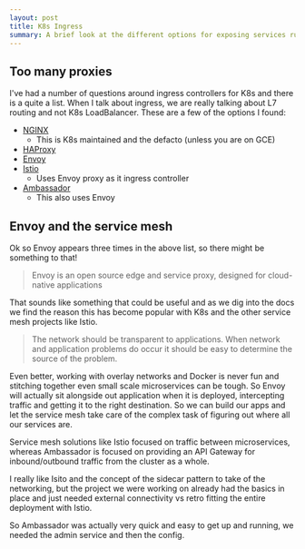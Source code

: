 ```yaml
---
layout: post
title: K8s Ingress
summary: A brief look at the different options for exposing services running on Kubernetes using ingress controllers
---
```


## Too many proxies

I've had a number of questions around ingress controllers for K8s and there is a quite a list. When I talk about ingress, we are really talking about L7 routing and not K8s LoadBalancer. These are a few of the options I found:

* [NGINX](https://github.com/kubernetes/ingress-nginx/blob/master/README.md)
    * This is K8s maintained and the defacto (unless you are on GCE)
* [HAProxy](http://www.haproxy.org/)
* [Envoy](https://www.envoyproxy.io/)
* [Istio](https://istio.io/docs/tasks/traffic-management/ingress.html)
    * Uses Envoy proxy as it ingress controller
* [Ambassador](https://www.getambassador.io/user-guide/getting-started)
    * This also uses Envoy

## Envoy and the service mesh

Ok so Envoy appears three times in the above list, so there might be something to that!

>Envoy is an open source edge and service proxy, designed for cloud-native applications 

That sounds like something that could be useful and as we dig into the docs we find the reason this has become popular with K8s and the other service mesh projects like Istio.

>The network should be transparent to applications. When network and application problems do occur it should be easy to determine the source of the problem.

Even better, working with overlay networks and Docker is never fun and stitching together even small scale microservices can be tough. So Envoy will actually sit alongside out application when it is deployed, intercepting traffic and getting it to the right destination. So we can build our apps and let the service mesh take care of the complex task of figuring out where all our services are.

Service mesh solutions like Istio focused on traffic between microservices, whereas Ambassador is focused on providing an API Gateway for inbound/outbound traffic from the cluster as a whole.

I really like Isito and the concept of the sidecar pattern to take of the networking, but the project we were working on already had the basics in place and just needed external connectivity vs retro fitting the entire deployment with Istio.

So Ambassador was actually very quick and easy to get up and running, we needed the admin service and then the config.

<script src="https://gist.github.com/msimpsonnz/f4c028fc915b30d94671a54f28b471c9.js"></script>

<script src="https://gist.github.com/msimpsonnz/ee68b0ea5cf7ba520106863c3c4a363c.js"></script>

